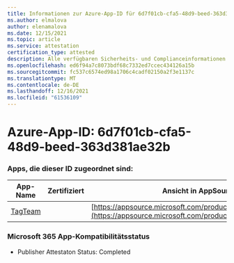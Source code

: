 ```yaml
---
title: Informationen zur Azure-App-ID für 6d7f01cb-cfa5-48d9-beed-363d381ae32b
ms.author: elmalova
author: elenamalova
ms.date: 12/15/2021
ms.topic: article
ms.service: attestation
certification_type: attested
description: Alle verfügbaren Sicherheits- und Complianceinformationen für 6d7f01cb-cfa5-48d9-beed-363d381ae32b.
ms.openlocfilehash: ed6f94a7c8073bdf68c7332ed7ccec434126a15b
ms.sourcegitcommit: fc537c6574ed98a1706c4cadf02150a2f3e1137c
ms.translationtype: MT
ms.contentlocale: de-DE
ms.lasthandoff: 12/16/2021
ms.locfileid: "61536109"
---
```

# <a name="azure-app-id-6d7f01cb-cfa5-48d9-beed-363d381ae32b"></a>Azure-App-ID: 6d7f01cb-cfa5-48d9-beed-363d381ae32b


### <a name="apps-associated-with-this-id"></a>Apps, die dieser ID zugeordnet sind:
| **App-Name** | **Zertifiziert** | **Ansicht in AppSource** |
|--------------|---------------|-----------------------|
| [TagTeam](https://docs.microsoft.com/microsoft-365-app-certification/forward/WA200002829) |  | [https://appsource.microsoft.com/product/office/WA200002829](https://appsource.microsoft.com/product/office/WA200002829) |

### <a name="microsoft-365-app-compliance-status"></a>Microsoft 365 App-Kompatibilitätsstatus
- Publisher Attestaton Status: Completed
